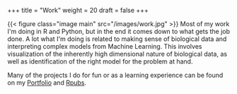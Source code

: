 +++
title = "Work"
weight = 20
draft = false
+++

{{< figure class="image main" src="/images/work.jpg" >}}
Most of my work I'm doing in R and Python, but in the end it comes down to what gets the job done. A lot what I'm doing is related to making sense of biological data and interpreting complex models from Machine Learning. This involves visualization of the inherently high dimensional nature of biological data, as well as identification of the right model for the problem at hand.

Many of the projects I do for fun or as a learning experience can be found on my [Portfolio](https://portfolio-shiny.netlify.com) and [Rpubs](http://rpubs.com/jhooge).